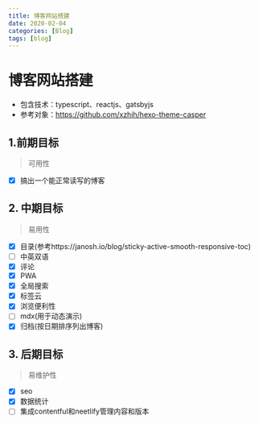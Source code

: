 ```yaml
---
title: 博客网站搭建
date: 2020-02-04
categories: [Blog]
tags: [blog]
---
```


# 博客网站搭建

- 包含技术：typescript、reactjs、gatsbyjs
- 参考对象：https://github.com/xzhih/hexo-theme-casper

## 1.前期目标

> 可用性
- [x] 搞出一个能正常读写的博客

## 2. 中期目标

> 易用性
- [x] 目录(参考https://janosh.io/blog/sticky-active-smooth-responsive-toc)
- [ ] 中英双语
- [x] 评论
- [x] PWA
- [x] 全局搜索
- [x] 标签云
- [x] 浏览便利性
- [ ] mdx(用于动态演示)
- [x] 归档(按日期排序列出博客)

## 3. 后期目标

> 易维护性
- [x] seo
- [x] 数据统计
- [ ] 集成contentful和neetlify管理内容和版本
